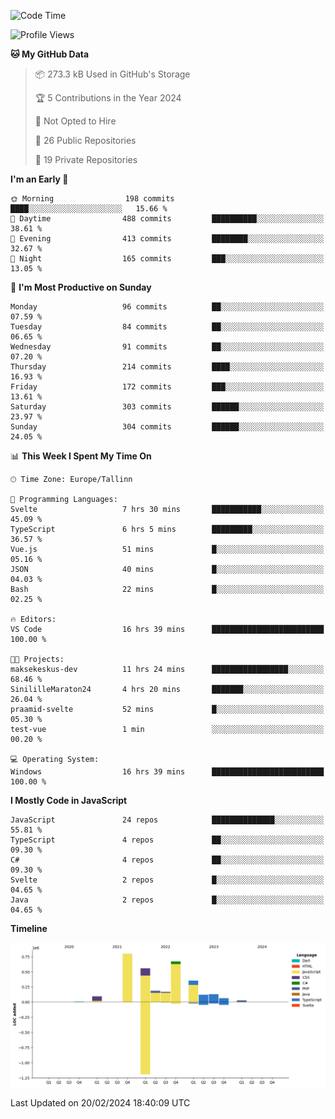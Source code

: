 <!--START_SECTION:waka-->
![Code Time](http://img.shields.io/badge/Code%20Time-657%20hrs%2026%20mins-blue)

![Profile Views](http://img.shields.io/badge/Profile%20Views-0-blue)

**🐱 My GitHub Data** 

> 📦 273.3 kB Used in GitHub's Storage 
 > 
> 🏆 5 Contributions in the Year 2024
 > 
> 🚫 Not Opted to Hire
 > 
> 📜 26 Public Repositories 
 > 
> 🔑 19 Private Repositories 
 > 
**I'm an Early 🐤** 

```text
🌞 Morning                198 commits         ████░░░░░░░░░░░░░░░░░░░░░   15.66 % 
🌆 Daytime                488 commits         ██████████░░░░░░░░░░░░░░░   38.61 % 
🌃 Evening                413 commits         ████████░░░░░░░░░░░░░░░░░   32.67 % 
🌙 Night                  165 commits         ███░░░░░░░░░░░░░░░░░░░░░░   13.05 % 
```
📅 **I'm Most Productive on Sunday** 

```text
Monday                   96 commits          ██░░░░░░░░░░░░░░░░░░░░░░░   07.59 % 
Tuesday                  84 commits          ██░░░░░░░░░░░░░░░░░░░░░░░   06.65 % 
Wednesday                91 commits          ██░░░░░░░░░░░░░░░░░░░░░░░   07.20 % 
Thursday                 214 commits         ████░░░░░░░░░░░░░░░░░░░░░   16.93 % 
Friday                   172 commits         ███░░░░░░░░░░░░░░░░░░░░░░   13.61 % 
Saturday                 303 commits         ██████░░░░░░░░░░░░░░░░░░░   23.97 % 
Sunday                   304 commits         ██████░░░░░░░░░░░░░░░░░░░   24.05 % 
```


📊 **This Week I Spent My Time On** 

```text
🕑︎ Time Zone: Europe/Tallinn

💬 Programming Languages: 
Svelte                   7 hrs 30 mins       ███████████░░░░░░░░░░░░░░   45.09 % 
TypeScript               6 hrs 5 mins        █████████░░░░░░░░░░░░░░░░   36.57 % 
Vue.js                   51 mins             █░░░░░░░░░░░░░░░░░░░░░░░░   05.16 % 
JSON                     40 mins             █░░░░░░░░░░░░░░░░░░░░░░░░   04.03 % 
Bash                     22 mins             █░░░░░░░░░░░░░░░░░░░░░░░░   02.25 % 

🔥 Editors: 
VS Code                  16 hrs 39 mins      █████████████████████████   100.00 % 

🐱‍💻 Projects: 
maksekeskus-dev          11 hrs 24 mins      █████████████████░░░░░░░░   68.46 % 
SinililleMaraton24       4 hrs 20 mins       ███████░░░░░░░░░░░░░░░░░░   26.04 % 
praamid-svelte           52 mins             █░░░░░░░░░░░░░░░░░░░░░░░░   05.30 % 
test-vue                 1 min               ░░░░░░░░░░░░░░░░░░░░░░░░░   00.20 % 

💻 Operating System: 
Windows                  16 hrs 39 mins      █████████████████████████   100.00 % 
```

**I Mostly Code in JavaScript** 

```text
JavaScript               24 repos            ██████████████░░░░░░░░░░░   55.81 % 
TypeScript               4 repos             ██░░░░░░░░░░░░░░░░░░░░░░░   09.30 % 
C#                       4 repos             ██░░░░░░░░░░░░░░░░░░░░░░░   09.30 % 
Svelte                   2 repos             █░░░░░░░░░░░░░░░░░░░░░░░░   04.65 % 
Java                     2 repos             █░░░░░░░░░░░░░░░░░░░░░░░░   04.65 % 
```



**Timeline**

![Lines of Code chart](https://raw.githubusercontent.com/Piilu/Piilu/main/assets/bar_graph.png)


 Last Updated on 20/02/2024 18:40:09 UTC
<!--END_SECTION:waka-->